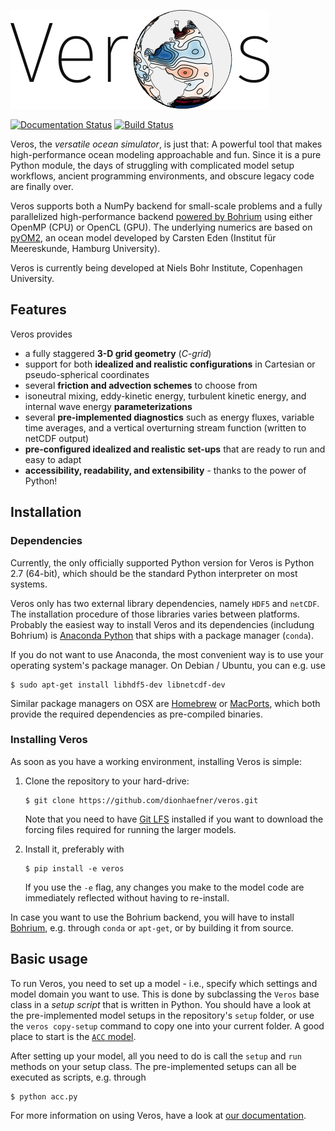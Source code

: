 ![Veros](doc/_images/veros-logo-400px.png?raw=true)

[![Documentation Status](https://readthedocs.org/projects/veros/badge/?version=latest)](http://veros.readthedocs.io/?badge=latest) [![Build Status](https://travis-ci.org/dionhaefner/veros.svg?branch=master)](https://travis-ci.org/dionhaefner/veros)

Veros, the *versatile ocean simulator*, is just that: A powerful tool that makes high-performance ocean modeling approachable and fun. Since it is a pure Python module, the days of struggling with complicated model setup workflows, ancient programming environments, and obscure legacy code are finally over.

Veros supports both a NumPy backend for small-scale problems and a fully parallelized high-performance backend [powered by Bohrium](https://github.com/bh107/bohrium) using either OpenMP (CPU) or OpenCL (GPU). The underlying numerics are based on [pyOM2](https://wiki.cen.uni-hamburg.de/ifm/TO/pyOM2), an ocean model developed by Carsten Eden (Institut für Meereskunde, Hamburg University).

Veros is currently being developed at Niels Bohr Institute, Copenhagen University.

## Features

Veros provides

- a fully staggered **3-D grid geometry** (*C-grid*)
- support for both **idealized and realistic configurations** in Cartesian or pseudo-spherical coordinates
- several **friction and advection schemes** to choose from
- isoneutral mixing, eddy-kinetic energy, turbulent kinetic energy, and internal wave energy **parameterizations**
- several **pre-implemented diagnostics** such as energy fluxes, variable time averages, and a vertical overturning stream function (written to netCDF output)
- **pre-configured idealized and realistic set-ups** that are ready to run and easy to adapt
- **accessibility, readability, and extensibility** - thanks to the power of Python!

## Installation

### Dependencies

Currently, the only officially supported Python version for Veros is Python 2.7 (64-bit), which should be the standard Python interpreter on most systems.

Veros only has two external library dependencies, namely `HDF5` and `netCDF`. The installation procedure of those libraries varies between platforms. Probably the easiest way to install Veros and its dependencies (includung Bohrium) is [Anaconda Python](https://www.continuum.io/downloads) that ships with a package manager (``conda``).

If you do not want to use Anaconda, the most convenient way is to use your operating system's package manager. On Debian / Ubuntu, you can e.g. use

    $ sudo apt-get install libhdf5-dev libnetcdf-dev

Similar package managers on OSX are [Homebrew](https://brew.sh/) or [MacPorts](https://www.macports.org/), which both provide the required dependencies as pre-compiled binaries.

### Installing Veros

As soon as you have a working environment, installing Veros is simple:

1. Clone the repository to your hard-drive:

       $ git clone https://github.com/dionhaefner/veros.git

   Note that you need to have [Git LFS](https://git-lfs.github.com/) installed if you want to download the forcing files required for running the larger models.

2. Install it, preferably with

       $ pip install -e veros

   If you use the `-e` flag, any changes you make to the model code are immediately reflected without having to re-install.

In case you want to use the Bohrium backend, you will have to install [Bohrium](https://github.com/bh107/bohrium), e.g. through `conda` or `apt-get`, or by building it from source.

## Basic usage

To run Veros, you need to set up a model - i.e., specify which settings and model domain you want to use. This is done by subclassing the ``Veros`` base class in a *setup script* that is written in Python. You should have a look at the pre-implemented model setups in the repository's ``setup`` folder, or use the ``veros copy-setup`` command to copy one into your current folder. A good place to start is the [``ACC`` model](https://github.com/dionhaefner/veros/blob/master/setup/acc/acc.py).

After setting up your model, all you need to do is call the ``setup`` and ``run`` methods on your setup class. The pre-implemented setups can all be executed as scripts, e.g. through

    $ python acc.py

For more information on using Veros, have a look at [our documentation](http://veros.readthedocs.io).
